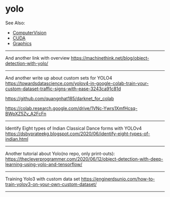 # yolo

See Also:

 - [ComputerVision](ComputerVision.md)
 - [CUDA](CUDA.md)
 - [Graphics](Graphics.md)

---

And another link with overview
https://machinethink.net/blog/object-detection-with-yolo/

---

And another write up about custom sets for YOLO4
https://towardsdatascience.com/yolov4-in-google-colab-train-your-custom-dataset-traffic-signs-with-ease-3243ca91c81d

https://github.com/quangnhat185/darknet_for_colab

https://colab.research.google.com/drive/1VNc-Ywrs1XmfHcsq-BWpXZ5Zv_A2FcFn
  
---

Identify Eight types of Indian Classical Dance forms with YOLOv4
https://dsbyprateekg.blogspot.com/2020/06/identify-eight-types-of-indian.html

---

Another tutorial about Yolo(no repo, only print-outs):
https://thecleverprogrammer.com/2020/06/12/object-detection-with-deep-learning-using-yolo-and-tensorflow/
  
---

Training Yolo3 with custom data set
https://enginerdsunio.com/how-to-train-yolov3-on-your-own-custom-dataset/

---